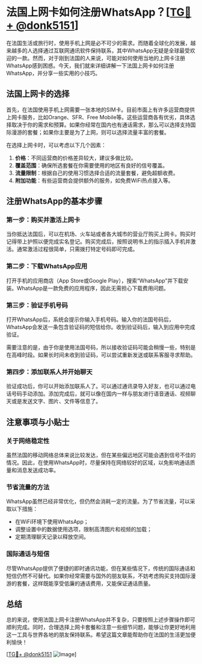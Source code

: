 # 法国上网卡如何注册WhatsApp？[[TG💪+ @donk5151](https://t.me/s/donk5151)]

在法国生活或旅行时，使用手机上网是必不可少的需求。而随着全球化的发展，越来越多的人选择通过互联网通讯软件保持联系，其中WhatsApp无疑是全球最受欢迎的一款。然而，对于刚到法国的人来说，可能对如何使用当地的上网卡注册WhatsApp感到困惑。今天，我们就来详细讲解一下法国上网卡如何注册WhatsApp，并分享一些实用的小技巧。

## 法国上网卡的选择

首先，在法国使用手机上网需要一张本地的SIM卡。目前市面上有许多运营商提供上网卡服务，比如Orange、SFR、Free Mobile等。这些运营商各有优劣，具体选择取决于你的需求和预算。如果你经常在国内也有通话需求，那么可以选择支持国际漫游的套餐；如果你主要是为了上网，则可以选择流量丰富的套餐。

在选择上网卡时，可以考虑以下几个因素：
1. **价格**：不同运营商的价格差异较大，建议多做比较。
2. **覆盖范围**：确保所选套餐在你需要使用的地区有良好的信号覆盖。
3. **流量限制**：根据自己的使用习惯选择合适的流量套餐，避免超额收费。
4. **附加功能**：有些运营商会提供额外的服务，如免费WiFi热点接入等。

## 注册WhatsApp的基本步骤

### 第一步：购买并激活上网卡

当你抵达法国后，可以在机场、火车站或者各大城市的营业厅购买上网卡。购买时记得带上护照以便完成实名登记。购买完成后，按照说明书上的指示插入手机并激活。通常激活过程很简单，只需拨打特定号码即可完成。

### 第二步：下载WhatsApp应用

打开手机的应用商店（App Store或Google Play），搜索“WhatsApp”并下载安装。WhatsApp是一款免费的应用程序，因此无需担心下载费用问题。

### 第三步：验证手机号码

打开WhatsApp后，系统会提示你输入手机号码。输入你的法国号码后，WhatsApp会发送一条包含验证码的短信给你。收到验证码后，输入到应用中完成验证。

需要注意的是，由于你是使用法国号码，所以接收验证码可能会稍慢一些，特别是在高峰时段。如果长时间未收到验证码，可以尝试重新发送或联系客服寻求帮助。

### 第四步：添加联系人并开始聊天

验证成功后，你可以开始添加联系人了。可以通过通讯录导入好友，也可以通过电话号码手动添加。添加完成后，就可以像在国内一样与朋友进行语音通话、视频聊天或是发送文字、图片、文件等信息了。

## 注意事项与小贴士

### 关于网络稳定性

虽然法国的移动网络总体来说比较发达，但在某些偏远地区可能会遇到信号不佳的情况。因此，在使用WhatsApp时，尽量保持在网络较好的区域，以免影响通话质量和消息发送成功率。

### 节省流量的方法

WhatsApp虽然已经非常优化，但仍然会消耗一定的流量。为了节省流量，可以采取以下措施：
- 在WiFi环境下使用WhatsApp；
- 调整设置中的数据使用选项，限制高清图片和视频的加载；
- 定期清理聊天记录以释放空间。

### 国际通话与短信

尽管WhatsApp提供了便捷的即时通讯功能，但在某些情况下，传统的国际通话和短信仍然不可替代。如果你经常需要与国外的朋友联系，不妨考虑购买支持国际漫游的套餐，这样既能享受低廉的通话费用，又能保证通话质量。

## 总结

总的来说，使用法国上网卡注册WhatsApp并不复杂，只要按照上述步骤操作即可顺利完成。同时，合理选择上网卡套餐和注意一些细节问题，能够让你更好地利用这一工具与世界各地的朋友保持联系。希望这篇文章能帮助你在法国的生活更加便利愉快！

[[TG💪+ @donk5151](https://t.me/s/donk5151) ![Image](https://i.postimg.cc/rwNCRYN7/Snipaste-2025-04-30-17-27-05.png)]